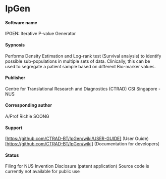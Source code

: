 # IpGen

#### Software name
IPGEN: Iterative P-value Generator 

#### Sypnosis
Performs Density Estimation and Log-rank test (Survival analysis) to identify possible sub-populations in multiple sets of data. Clinically, this can be used to segregate a patient sample based on different Bio-marker values.

#### Publisher
Centre for Translational Research and Diagnostics (CTRAD)
CSI Singapore - NUS

#### Corresponding author
A/Prof Richie SOONG

#### Support
[https://github.com/CTRAD-BT/IpGen/wiki/USER-GUIDE] (User Guide)
[https://github.com/CTRAD-BT/IpGen/wiki] (Documentation for developers)

#### Status
Filing for NUS Invention Disclosure (patent application)
Source code is currently not available for public use
